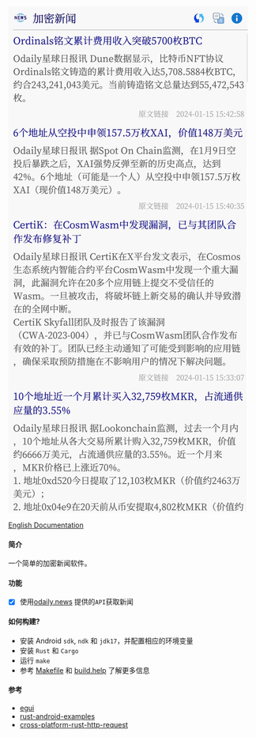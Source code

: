 ![screenshot](./screenshot/cpnews-cn.png)

[English Documentation](./README.md)

#### 简介
一个简单的加密新闻软件。

#### 功能
- [x] 使用[odaily.news](https://www.odaily.news/) 提供的`API`获取新闻

#### 如何构建?
- 安装 Android `sdk`, `ndk` 和 `jdk17`，并配置相应的环境变量
- 安装 `Rust` 和 `Cargo`
- 运行 `make`
- 参考 [Makefile](./Makefile) 和 [build.help](./build.help) 了解更多信息

#### 参考
- [egui](https://github.com/emilk/egui)
- [rust-android-examples](https://github.com/rust-mobile/rust-android-examples)
- [cross-platform-rust-http-request](https://logankeenan.com/posts/cross-platform-rust-http-request/)
